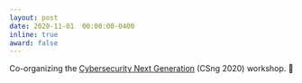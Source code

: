 ```yaml
---
layout: post
date: 2020-11-01  00:00:00-0400
inline: true
award: false
---
```


Co-organizing the [Cybersecurity Next Generation](https://csng.nl/?q=event) (CSng 2020) workshop. :school: 
